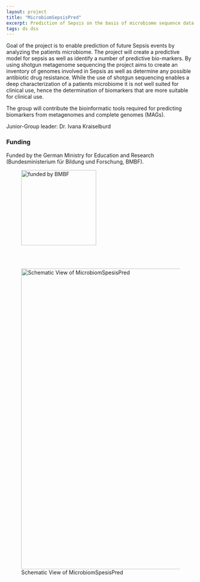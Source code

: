 ```yaml
---
layout: project
title: "MicrobiomSepsisPred"
excerpt: Prediction of Sepsis on the basis of microbiome sequence data
tags: ds dss
---
```


Goal of the project is to enable prediction of future Sepsis events by analyzing the patients microbiome. The project will create a predictive model for sepsis as well as identify a number of predictive bio-markers. 
By using shotgun metagenome sequencing the project aims to create an inventory of genomes involved in Sepsis as well as determine any possible antibiotic drug resistance. While the use of shotgun sequencing enables a deep 
characterization of a patients microbiome it is not well suited for clinical use, hence the determination of biomarkers that are more suitable for clinical use. 

The group will contribute the bioinformatic tools required for predicting biomarkers from metagenomes and complete genomes (MAGs).

Junior-Group leader: Dr. Ivana Kraiselburd

### Funding
Funded by the German Ministry for Education and Research (Bundesministerium für Bildung und Forschung, BMBF).

<figure>
    <img src="{{ "/img/BMBF_funding.jpg" | relative_url }}" alt=" funded by BMBF " style="width:200px;" /> 
</figure>

<br /><br />
<figure>
    <img src="{{ "/img/MicrobiomSepsisPred.jpg" | relative_url }}" alt="Schematic View of MicrobiomSpesisPred" style="width:800px;" />
    <figcaption>Schematic View of MicrobiomSpesisPred</figcaption>
</figure>

